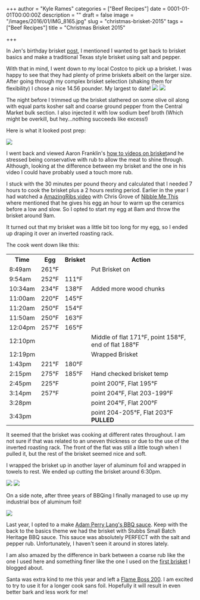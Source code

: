 +++
author = "Kyle Rames"
categories = ["Beef Recipes"]
date = 0001-01-01T00:00:00Z
description = ""
draft = false
image = "/images/2016/01/IMG_8165.jpg"
slug = "christmas-brisket-2015"
tags = ["Beef Recipes"]
title = "Christmas Brisket 2015"

+++


In Jen's birthday brisket [post](http://bbq.kylerames.com/2015/09/27/coffee-rubbed-brisket/), I mentioned I wanted to get back to brisket basics and make a traditional Texas style brisket using salt and pepper.

With that in mind, I went down to my local Costco to pick up a brisket. I was happy to see that they had plenty of prime briskets albeit on the larger size. After going through my complex brisket selection (shaking them for flexibility) I chose a nice 14.56 pounder. My largest to date!
![](/content/images/2016/01/IMG_8155.jpg)
![](/content/images/2016/01/IMG_8156.jpg)

The night before I trimmed up the brisket slathered on some olive oil along with equal parts kosher salt and coarse ground pepper from the Central Market bulk section. I also injected it with low sodium beef broth (Which might be overkill, but hey...nothing succeeds like excess!)

Here is what it looked post prep:

![](/content/images/2016/01/IMG_8158.jpg)

I went back and viewed Aaron Franklin's [how to videos on brisket](https://www.youtube.com/watch?v=VmTzdMHu5KU)and he stressed being conservative with rub to allow the meat to shine through. Although, looking at the difference between my brisket and the one in his video I could have probably used a touch more rub.

I stuck with the 30 minutes per pound theory and calculated that I needed 7 hours to cook the brisket plus a 2 hours resting period. Earlier in the year I had watched a [AmazingRibs video](http://amazingribs.com/pitmaster_club/about_the_pitmaster_club.html) with Chris Grove of [Nibble Me This](http://www.nibblemethis.com/) where mentioned that he gives his egg an hour to warm up the ceramics before a low and slow. So I opted to start my egg at 8am and throw the brisket around 9am.

It turned out that my brisket was a little bit too long for my egg, so I ended up draping it over an inverted roasting rack.

The cook went down like this:

<table>
<tr><th>Time</th><th>Egg</th><th>Brisket</th><th>Action</th></tr>
<tr><td>8:49am</td><td>261°F</td><td></td><td>Put Brisket on</td></tr>
<tr><td>9:54am</td><td>252°F</td><td>111°F</td><td></td></tr>
<tr><td>10:34am</td><td>234°F</td><td>138°F</td><td>Added more wood chunks</td></tr>
<tr><td>11:00am</td><td>220°F</td><td>145°F</td><td></td></tr>
<tr><td>11:20am</td><td>250°F</td><td>154°F</td><td></td></tr>
<tr><td>11:50am</td><td>250°F</td><td>163°F</td><td></td></tr>
<tr><td>12:04pm</td><td>257°F</td><td>165°F</td><td></td></tr>
<tr><td>12:10pm</td><td></td><td></td><td>Middle of flat 171°F, point 158°F, end of flat 188°F</td></tr>
<tr><td>12:19pm</td><td></td><td></td><td>Wrapped Brisket</td></tr>
<tr><td>1:43pm</td><td>221°F</td><td>180°F</td><td>    </td></tr>
<tr><td>2:15pm</td><td>275°F</td><td>185°F</td><td>Hand checked brisket temp</td></tr>
<tr><td>2:45pm</td><td>225°F</td><td></td><td>point 200°F, Flat 195°F</td></tr>
<tr><td>3:14pm</td><td>257°F</td><td></td><td>point 204°F, Flat 203-199°F</td></tr>
<tr><td>3:28pm</td><td></td><td></td><td>point 204°F, Flat 200°F</td></tr>
<tr><td>3:43pm</td><td></td><td></td><td>point 204-205°F, Flat 203°F <b>PULLED</b></td></tr>
</table>

It seemed that the brisket was cooking at different rates throughout. I am not sure if that was related to an uneven thickness or due to the use of the inverted roasting rack. The front of the flat was still a little tough when I pulled it, but the rest of the brisket seemed nice and soft.

I wrapped the brisket up in another layer of aluminum foil and wrapped in towels to rest. We ended up cutting the brisket around 6:30pm.

![](/content/images/2016/01/IMG_8162.jpg)
![](/content/images/2016/01/IMG_8166.jpg)

On a side note, after three years of BBQing I finally managed to use up my industrial box of aluminum foil!

![](/content/images/2016/01/IMG_0009.jpg)

Last year, I opted to a make [Adam Perry Lang's BBQ sauce](http://bbq.kylerames.com/2015/01/18/adam-perry-lang-bbq-sauce/). Keep with the back to the basics theme we had the brisket with  Stubbs Small Batch Heritage BBQ sauce. This sauce was absolutely PERFECT with the salt and pepper rub. Unfortunately, I haven't seen it around in stores lately. 

I am also amazed by the difference in bark between a coarse rub like the one I used here and something finer like the one I used on the [first brisket](http://bbq.kylerames.com/2015/01/18/christmas-brisket/) I blogged about.

Santa was extra kind to me this year and left a [Flame Boss 200](https://www.flameboss.com/Flame_Boss_Products). I am excited to try to use it for a longer cook sans foil. Hopefully it will result in even better bark and less work for me!